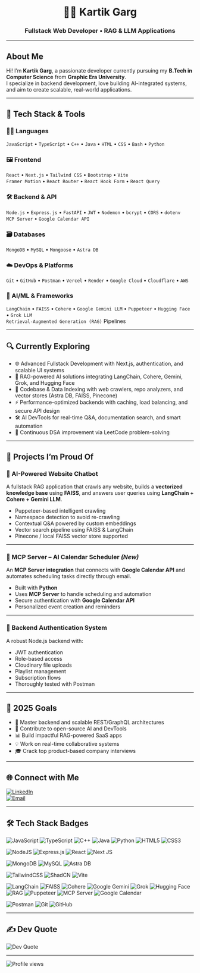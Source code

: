 <div align="center">

# 👨‍💻 Kartik Garg  
### Fullstack Web Developer • RAG & LLM Applications

</div>

---

## About Me

Hi! I’m **Kartik Garg**, a passionate developer currently pursuing my **B.Tech in Computer Science** from **Graphic Era University**.  
I specialize in backend development, love building AI-integrated systems, and aim to create scalable, real-world applications.

---

## 🧠 Tech Stack & Tools

### 👨‍💻 Languages  
`JavaScript` • `TypeScript` • `C++` • `Java` • `HTML` • `CSS` • `Bash` • `Python`

### 🖼️ Frontend  
`React` • `Next.js` • `Tailwind CSS` • `Bootstrap` • `Vite`  
`Framer Motion` • `React Router` • `React Hook Form` • `React Query`

### 🛠 Backend & API  
`Node.js` • `Express.js` • `FastAPI` • `JWT` • `Nodemon` • `bcrypt` • `CORS` • `dotenv`  
`MCP Server` • `Google Calendar API`

### 🗃️ Databases  
`MongoDB` • `MySQL` • `Mongoose` • `Astra DB`

### ☁️ DevOps & Platforms  
`Git` • `GitHub` • `Postman` • `Vercel` • `Render` • `Google Cloud` • `Cloudflare` • `AWS`

### 🤖 AI/ML & Frameworks  
`LangChain` • `FAISS` • `Cohere` • `Google Gemini LLM` • `Puppeteer` • `Hugging Face` • `Grok LLM`  
`Retrieval-Augmented Generation (RAG)` Pipelines

---

## 🔍 Currently Exploring

- 🌐 Advanced Fullstack Development with Next.js, authentication, and scalable UI systems  
- 🤖 RAG-powered AI solutions integrating LangChain, Cohere, Gemini, Grok, and Hugging Face  
- 📂 Codebase & Data Indexing with web crawlers, repo analyzers, and vector stores (Astra DB, FAISS, Pinecone)  
- ⚡ Performance-optimized backends with caching, load balancing, and secure API design  
- 🛠 AI DevTools for real-time Q&A, documentation search, and smart automation  
- 🎯 Continuous DSA improvement via LeetCode problem-solving  

---

## 💼 Projects I’m Proud Of

### 🤖 AI-Powered Website Chatbot  
A fullstack RAG application that crawls any website, builds a **vectorized knowledge base** using **FAISS**, and answers user queries using **LangChain + Cohere + Gemini LLM**.

- Puppeteer-based intelligent crawling  
- Namespace detection to avoid re-crawling  
- Contextual Q&A powered by custom embeddings  
- Vector search pipeline using FAISS & LangChain  
- Pinecone / local FAISS vector store supported  

---

### 📅 MCP Server – AI Calendar Scheduler *(New)*  
An **MCP Server integration** that connects with **Google Calendar API** and automates scheduling tasks directly through email.

- Built with **Python**  
- Uses **MCP Server** to handle scheduling and automation  
- Secure authentication with **Google Calendar API**  
- Personalized event creation and reminders  

---

### 🔐 Backend Authentication System  
A robust Node.js backend with:

- JWT authentication  
- Role-based access  
- Cloudinary file uploads  
- Playlist management  
- Subscription flows  
- Thoroughly tested with Postman  

---

## 🎯 2025 Goals

- 🔧 Master backend and scalable REST/GraphQL architectures  
- 💬 Contribute to open-source AI and DevTools  
- 📊 Build impactful RAG-powered SaaS apps  
- 💡 Work on real-time collaborative systems  
- 🎓 Crack top product-based company interviews  

---

## 🌐 Connect with Me

[![LinkedIn](https://img.shields.io/badge/LinkedIn-0077B5?style=for-the-badge&logo=linkedin&logoColor=white)](https://www.linkedin.com/in/kartik-garg-23a995282/)  
[![Email](https://img.shields.io/badge/Email-D14836?style=for-the-badge&logo=gmail&logoColor=white)](mailto:kartikamitgarg2005@gmail.com)

---

## 🛠 Tech Stack Badges

![JavaScript](https://img.shields.io/badge/javascript-%23323330.svg?style=for-the-badge&logo=javascript&logoColor=%23F7DF1E)
![TypeScript](https://img.shields.io/badge/typescript-%23007ACC.svg?style=for-the-badge&logo=typescript&logoColor=white)
![C++](https://img.shields.io/badge/c++-%2300599C.svg?style=for-the-badge&logo=c%2B%2B&logoColor=white)
![Java](https://img.shields.io/badge/java-%23ED8B00.svg?style=for-the-badge&logo=openjdk&logoColor=white)
![Python](https://img.shields.io/badge/python-3776AB.svg?style=for-the-badge&logo=python&logoColor=white)
![HTML5](https://img.shields.io/badge/html5-%23E34F26.svg?style=for-the-badge&logo=html5&logoColor=white)
![CSS3](https://img.shields.io/badge/css3-%231572B6.svg?style=for-the-badge&logo=css3&logoColor=white)

![NodeJS](https://img.shields.io/badge/node.js-6DA55F?style=for-the-badge&logo=node.js&logoColor=white)
![Express.js](https://img.shields.io/badge/express.js-%23404d59.svg?style=for-the-badge&logo=express&logoColor=%2361DAFB)
![React](https://img.shields.io/badge/react-%2320232a.svg?style=for-the-badge&logo=react&logoColor=%2361DAFB)
![Next JS](https://img.shields.io/badge/Next-black?style=for-the-badge&logo=next.js&logoColor=white)

![MongoDB](https://img.shields.io/badge/MongoDB-%234ea94b.svg?style=for-the-badge&logo=mongodb&logoColor=white)
![MySQL](https://img.shields.io/badge/mysql-4479A1.svg?style=for-the-badge&logo=mysql&logoColor=white)
![Astra DB](https://img.shields.io/badge/AstraDB-2D3748?style=for-the-badge&logo=datastax&logoColor=white)

![TailwindCSS](https://img.shields.io/badge/tailwindcss-%2338B2AC.svg?style=for-the-badge&logo=tailwind-css&logoColor=white)
![ShadCN](https://img.shields.io/badge/ShadCN-ui-%23121011.svg?style=for-the-badge&logo=shadcnui&logoColor=white)
![Vite](https://img.shields.io/badge/vite-%23646CFF.svg?style=for-the-badge&logo=vite&logoColor=white)

![LangChain](https://img.shields.io/badge/LangChain-1E90FF?style=for-the-badge&logo=langchain&logoColor=white)
![FAISS](https://img.shields.io/badge/FAISS-1E90FF?style=for-the-badge&logo=facebook&logoColor=white)
![Cohere](https://img.shields.io/badge/Cohere-3b82f6?style=for-the-badge&logo=cohere&logoColor=white)
![Google Gemini](https://img.shields.io/badge/Gemini-8E75B2?style=for-the-badge&logo=google&logoColor=white)
![Grok](https://img.shields.io/badge/Grok-FF5733?style=for-the-badge&logo=x&logoColor=white)
![Hugging Face](https://img.shields.io/badge/HuggingFace-FFD21E?style=for-the-badge&logo=huggingface&logoColor=black)
![RAG](https://img.shields.io/badge/RAG-VectorSearch-blueviolet?style=for-the-badge&logo=openai&logoColor=white)
![Puppeteer](https://img.shields.io/badge/Puppeteer-40B5A4?style=for-the-badge&logo=puppeteer&logoColor=white)
![MCP Server](https://img.shields.io/badge/MCP-Server-orange?style=for-the-badge&logo=serverless&logoColor=white)
![Google Calendar](https://img.shields.io/badge/Google-Calendar-4285F4?style=for-the-badge&logo=googlecalendar&logoColor=white)

![Postman](https://img.shields.io/badge/Postman-FF6C37?style=for-the-badge&logo=postman&logoColor=white)
![Git](https://img.shields.io/badge/Git-F05032?style=for-the-badge&logo=git&logoColor=white)
![GitHub](https://img.shields.io/badge/GitHub-%23121011.svg?style=for-the-badge&logo=github&logoColor=white)

---

## ✍️ Dev Quote

![Dev Quote](https://quotes-github-readme.vercel.app/api?type=horizontal&theme=radical)

---

![Profile views](https://komarev.com/ghpvc/?username=kartikgarg-dev&label=Profile%20views&color=0e75b6&style=flat)

<!-- Proudly built by Kartik Garg with ❤️ + ChatGPT enhancements -->

